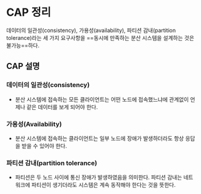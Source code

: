 # CAP 정리

데이터의 일관성(consistency), 가용성(availability), 파티션 감내(partition tolerance)라는 세 가지 요구사항을 ==동시에 만족하는 분산 시스템을 설계하는 것은 불가능==하다.

## CAP 설명
### 데이터의 일관성(consistency)
- 분산 시스템에 접속하는 모든 클라이언트는 어떤 노드에 접속했느냐에 관계없이 언제나 같은 데이터를 보게 되어야 한다.

### 가용성(Availability)
- 분산 시스템에 접속하는 클라이언트는 일부 노드에 장애가 발생하더라도 항상 응답을 받을 수 있어야 한다.

### 파티션 감내(partition tolerance)
- 파티션은 두 노드 사이에 통신 장애가 발생하였음을 의미한다. 파티션 감내는 네트워크에 파티션이 생기더라도 시스템은 계속 동작해야 한다는 것을 뜻한다.